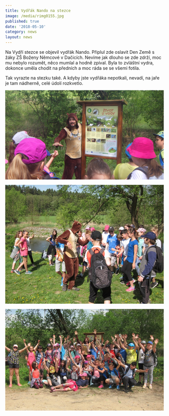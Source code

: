 ```yaml
---
title: Vydřák Nando na stezce
image: /media/rimg0155.jpg
published: true
date: '2018-05-10'
category: news
layout: news
---
```

Na Vydří stezce se objevil vydřák Nando. Připlul zde oslavit Den Země s žáky ZŠ Boženy Němcové v Dačicích. Nevíme jak dlouho se zde zdrží, moc mu nebylo rozumět, něco mumlal a hodně zpíval. Byla to zvláštní vydra, dokonce uměla chodit na předních a moc ráda se se všemi fotila. 

Tak vyrazte na stezku také. A kdyby jste vydřáka nepotkali, nevadí, na jaře je tam nádherně, celé údolí rozkvetlo. 

![null](/media/rimg0156.jpg)

![null](/media/img_4110.jpg)

![null](/media/img_4115.jpg)
